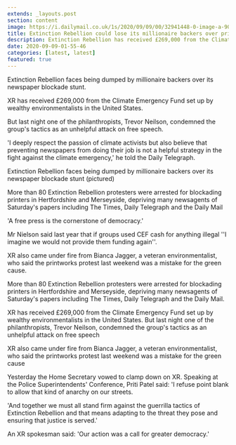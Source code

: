 ```yaml
---
extends: _layouts.post
section: content
image: https://i.dailymail.co.uk/1s/2020/09/09/00/32941448-0-image-a-90_1599609586583.jpg 
title: Extinction Rebellion could lose its millionaire backers over printworks protest  
description: Extinction Rebellion has received £269,000 from the Climate Emergency Fund set up by wealthy environmentalists in the United States. But one of its philanthropists has condemned their actions. 
date: 2020-09-09-01-55-46 
categories: [latest, latest] 
featured: true 
--- 
```

Extinction Rebellion faces being dumped by millionaire backers over its newspaper blockade stunt.

XR has received £269,000 from the Climate Emergency Fund set up by wealthy environmentalists in the United States.

But last night one of the philanthropists, Trevor Neilson, condemned the group's tactics as an unhelpful attack on free speech.

'I deeply respect the passion of climate activists but also believe that preventing newspapers from doing their job is not a helpful strategy in the fight against the climate emergency,' he told the Daily Telegraph.

Extinction Rebellion faces being dumped by millionaire backers over its newspaper blockade stunt (pictured)

More than 80 Extinction Rebellion protesters were arrested for blockading printers in Hertfordshire and Merseyside, depriving many newsagents of Saturday's papers including The Times, Daily Telegraph and the Daily Mail

'A free press is the cornerstone of democracy.' 

Mr Nielson said last year that if groups used CEF cash for anything illegal ''I imagine we would not provide them funding again''.

XR also came under fire from Bianca Jagger, a veteran environmentalist, who said the printworks protest last weekend was a mistake for the green cause. 

More than 80 Extinction Rebellion protesters were arrested for blockading printers in Hertfordshire and Merseyside, depriving many newsagents of Saturday's papers including The Times, Daily Telegraph and the Daily Mail.

XR has received £269,000 from the Climate Emergency Fund set up by wealthy environmentalists in the United States. But last night one of the philanthropists, Trevor Neilson, condemned the group's tactics as an unhelpful attack on free speech

XR also came under fire from Bianca Jagger, a veteran environmentalist, who said the printworks protest last weekend was a mistake for the green cause

Yesterday the Home Secretary vowed to clamp down on XR. Speaking at the Police Superintendents' Conference, Priti Patel said: 'I refuse point blank to allow that kind of anarchy on our streets. 

'And together we must all stand firm against the guerrilla tactics of Extinction Rebellion and that means adapting to the threat they pose and ensuring that justice is served.'

An XR spokesman said: 'Our action was a call for greater democracy.'

